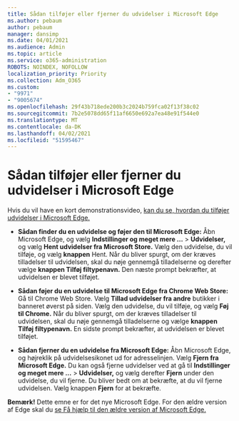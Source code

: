 ```yaml
---
title: Sådan tilføjer eller fjerner du udvidelser i Microsoft Edge
ms.author: pebaum
author: pebaum
manager: dansimp
ms.date: 04/01/2021
ms.audience: Admin
ms.topic: article
ms.service: o365-administration
ROBOTS: NOINDEX, NOFOLLOW
localization_priority: Priority
ms.collection: Adm_O365
ms.custom:
- "9971"
- "9005674"
ms.openlocfilehash: 29f43b718ede200b3c2024b759fca02f13f38c02
ms.sourcegitcommit: 7b2e5078dd65f11af6650e692a7ea48e91f544e0
ms.translationtype: MT
ms.contentlocale: da-DK
ms.lasthandoff: 04/02/2021
ms.locfileid: "51595467"
---
```

# <a name="how-to-add-or-remove-extensions-in-microsoft-edge"></a>Sådan tilføjer eller fjerner du udvidelser i Microsoft Edge

Hvis du vil have en kort demonstrationsvideo, [kan du se, hvordan du tilføjer udvidelser i Microsoft Edge.](https://support.microsoft.com/help/4027935/windows-10-add-or-remove-browser-extensions)

- **Sådan finder du en udvidelse og føjer den til Microsoft Edge:** Åbn Microsoft Edge, og vælg **Indstillinger og meget mere ...**  >  **Udvidelser,** og vælg **Hent udvidelser fra Microsoft Store.** Vælg den udvidelse, du vil tilføje, og vælg **knappen** Hent. Når du bliver spurgt, om der kræves tilladelser til udvidelsen, skal du nøje gennemgå tilladelserne og derefter vælge **knappen Tilføj filtypenavn.** Den næste prompt bekræfter, at udvidelsen er blevet tilføjet.

- **Sådan føjer du en udvidelse til Microsoft Edge fra Chrome Web Store:** Gå til Chrome Web Store. Vælg **Tillad udvidelser fra andre** butikker i banneret øverst på siden. Vælg den udvidelse, du vil tilføje, og vælg **Føj til Chrome.** Når du bliver spurgt, om der kræves tilladelser til udvidelsen, skal du nøje gennemgå tilladelserne og vælge **knappen Tilføj filtypenavn.** En sidste prompt bekræfter, at udvidelsen er blevet tilføjet.

- **Sådan fjerner du en udvidelse fra Microsoft Edge:** Åbn Microsoft Edge, og højreklik på udvidelsesikonet ud for adresselinjen. Vælg **Fjern fra Microsoft Edge.** Du kan også fjerne udvidelser ved at gå til **Indstillinger og meget mere ...**  >  **Udvidelser,** og vælg derefter **Fjern** under den udvidelse, du vil fjerne. Du bliver bedt om at bekræfte, at du vil fjerne udvidelsen. Vælg knappen **Fjern** for at bekræfte.

**Bemærk!** Dette emne er for det nye Microsoft Edge. For den ældre version af Edge skal du [se Få hjælp til den ældre version af Microsoft Edge.](https://support.microsoft.com/hub/4522743/microsoft-edge-help)